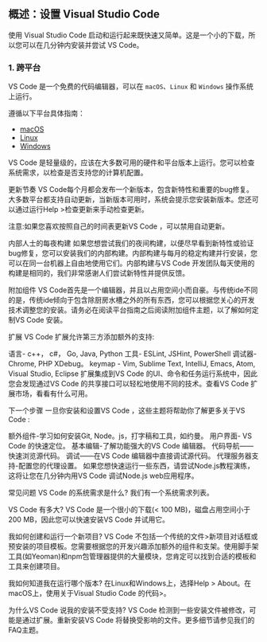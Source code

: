 <!--
 * @Author: haoluo
 * @Date: 2019-07-23 09:06:45
 * @LastEditors: haoluo
 * @LastEditTime: 2019-07-23 09:33:34
 * @Description: file content
 -->
## 概述：设置 Visual Studio Code
使用 Visual Studio Code 启动和运行起来既快速又简单。这是一个小的下载，所以您可以在几分钟内安装并尝试 VS Code。

### 1. 跨平台
VS Code 是一个免费的代码编辑器，可以在 `macOS`、`Linux` 和 `Windows` 操作系统上运行。

遵循以下平台具体指南：
- [macOS]()
- [Linux]()
- [Windows]()

VS Code 是轻量级的，应该在大多数可用的硬件和平台版本上运行。您可以检查系统需求，以检查是否支持您的计算机配置。

更新节奏
VS Code每个月都会发布一个新版本，包含新特性和重要的bug修复。大多数平台都支持自动更新，当新版本可用时，系统会提示您安装新版本。您还可以通过运行Help >检查更新来手动检查更新。

注意:如果您喜欢按照自己的时间表更新VS Code ，可以禁用自动更新。

内部人士的每夜构建
如果您想尝试我们的夜间构建，以便尽早看到新特性或验证bug修复，您可以安装我们的内部构建。内部构建与每月的稳定构建并行安装，您可以在同一台机器上自由地使用它们。内部构建与VS Code 开发团队每天使用的构建是相同的，我们非常感谢人们尝试新特性并提供反馈。

附加组件
VS Code首先是一个编辑器，并且以占用空间小而自豪。与传统ide不同的是，传统ide倾向于包含除厨房水槽之外的所有东西，您可以根据您关心的开发技术调整您的安装。请务必在阅读平台指南之后阅读附加组件主题，以了解如何定制VS Code 安装。

扩展
VS Code 扩展允许第三方添加额外的支持:

语言- c++， c#， Go, Java, Python
工具- ESLint, JSHint, PowerShell
调试器- Chrome, PHP XDebug。
keymap - Vim, Sublime Text, IntelliJ, Emacs, Atom, Visual Studio, Eclipse
扩展集成到VS Code 的UI、命令和任务运行系统中，因此您会发现通过VS Code 的共享接口可以轻松地使用不同的技术。查看VS Code 扩展市场，看看有什么可用。

下一个步骤
一旦你安装和设置VS Code ，这些主题将帮助你了解更多关于VS Code :

额外组件-学习如何安装Git, Node。js，打字稿和工具，如约曼。
用户界面- VS Code 的快速定位。
基本编辑-了解功能强大的VS Code 编辑器。
代码导航——快速浏览源代码。
调试——在VS Code 编辑器中直接调试源代码。
代理服务器支持-配置您的代理设置。
如果您想快速运行一些东西，请尝试Node.js教程演练，这将让您在几分钟内用VS Code 调试Node.js web应用程序。

常见问题
VS Code 的系统需求是什么?
我们有一个系统需求列表。

VS Code 有多大?
VS Code 是一个很小的下载(< 100 MB)，磁盘占用空间小于200 MB，因此您可以快速安装VS Code 并试用它。

我如何创建和运行一个新项目?
VS Code 不包括一个传统的文件>新项目对话框或预安装的项目模板。您需要根据您的开发兴趣添加额外的组件和支架。使用脚手架工具(如Yeoman)和npm包管理器提供的大量模块，您肯定可以找到合适的模板和工具来创建项目。

我如何知道我在运行哪个版本?
在Linux和Windows上，选择Help > About。在macOS上，使用关于Visual Studio Code 的代码>。

为什么VS Code 说我的安装不受支持?
VS Code 检测到一些安装文件被修改，可能是通过扩展。重新安装VS Code 将替换受影响的文件。更多细节请参见我们的FAQ主题。